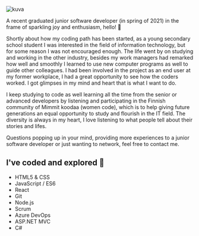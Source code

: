 ![kuva](https://user-images.githubusercontent.com/56343426/136548395-abd1967b-77d6-4b5e-a40b-b5f0bc300b97.png)


A recent graduated junior software developer (in spring of 2021) in the frame of sparkling joy and enthusiasm, hello! 👋

Shortly about how my coding path has been started, as a young secondary school student I was interested in the field of information technology, but for some reason I was not encouraged enough. The life went by on studying and working in the other industry, besides my work managers had remarked how well and smoothly I learned to use new computer programs as well to guide other colleagues. I had been involved in the project as an end user at my former workplace, I had a great opportunity to see how the coders worked. I got glimpses in my mind and heart that is what I want to do.

I keep studying to code as well learning all the time from the senior or advanced developers by listening and participating in the Finnish community of Mimmit koodaa (women code), which is to help giving future generations an equal opportunity to study and flourish in the IT field. The diversity is always in my heart, I love listening to what people tell about their stories and lifes.

Questions popping up in your mind, providing more experiences to a junior software developer or just wanting to network, feel free to contact me.

  ## I've coded and explored  🦄

- HTML5 & CSS         
- JavaScript / ES6
- React 
- Git 
- Node.js 
- Scrum 
- Azure DevOps 
- ASP.NET MVC
- C#

